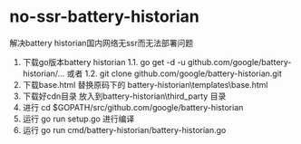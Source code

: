 # no-ssr-battery-historian

解决battery historian国内网络无ssr而无法部署问题

1. 下载go版本battery historian
1.1. go get -d -u github.com/google/battery-historian/...
或者
1.2. git clone github.com/google/battery-historian.git
2. 下载base.html 替换原码下的 battery-historian\templates\base.html
3. 下载好cdn目录 放入到battery-historian\third_party 目录
4. 进行 cd $GOPATH/src/github.com/google/battery-historian
5. 运行 go run setup.go 进行编译
6. 运行 go run cmd/battery-historian/battery-historian.go 

